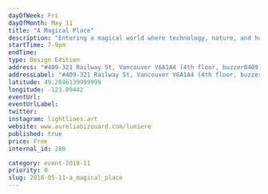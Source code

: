 ```yaml
---
dayOfWeek: Fri
dayOfMonth: May 11
title: "A Magical Place"
description: "Entering a magical world where technology, nature, and human beings meet. Dive into a world of light designed to deliver a message of positive impact and immerse your senses in colourful visuals and relaxing music."
startTime: 7-9pm
endTime: 
type: Design Edition
address: "#409-321 Railway St, Vancouver V6A1A4 (4th floor, buzzer0409), Vancouver, BC, Canada"
addressLabel: "#409-321 Railway St, Vancouver V6A1A4 (4th floor, buzzer0409)"
latitude: 49.2846139999999
longitude: -123.09442
eventUrl: 
eventUrlLabel: 
twitter: 
instagram: lightlines.art
website: www.aureliabizouard.com/lumiere
published: true
price: Free
internal_id: 280

category: event-2018-11
priority: 0
slug: 2018-05-11-a_magical_place
---
```


